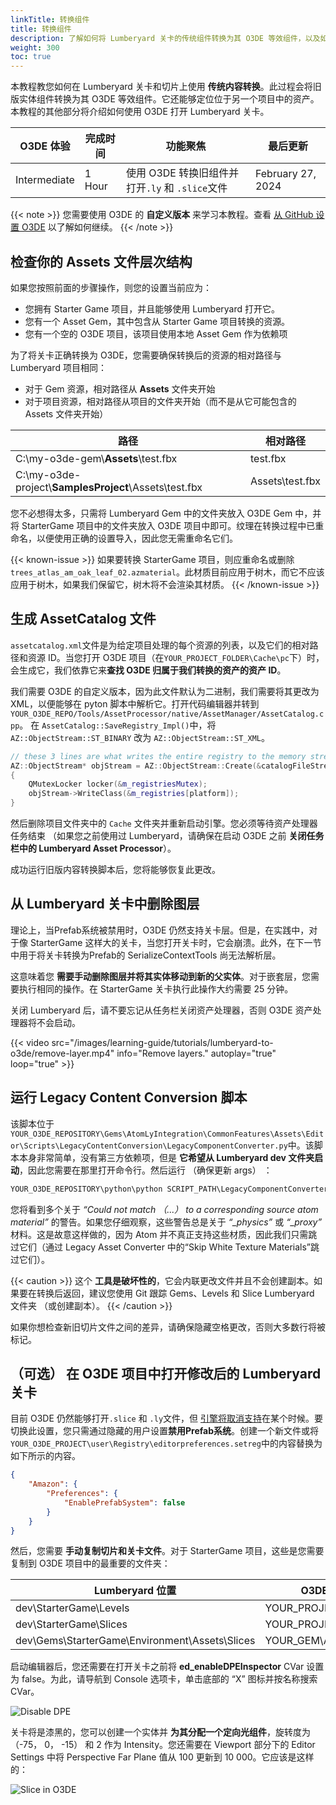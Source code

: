 ```yaml
---
linkTitle: 转换组件
title: 转换组件
description: 了解如何将 Lumberyard 关卡的传统组件转换为其 O3DE 等效组件，以及如何使用 O3DE 打开 Lumberyard 关卡。
weight: 300
toc: true
---
```


本教程教您如何在 Lumberyard 关卡和切片上使用 **传统内容转换**。此过程会将旧版实体组件转换为其 O3DE 等效组件。它还能够定位位于另一个项目中的资产。本教程的其他部分将介绍如何使用 O3DE 打开 Lumberyard 关卡。

| O3DE 体验 |完成时间 | 功能聚焦                               |最后更新 |
| - | - |------------------------------------| - |
| Intermediate | 1 Hour | 使用 O3DE 转换旧组件并打开`.ly` 和 `.slice`文件 | February 27, 2024 |

{{< note >}}
您需要使用 O3DE 的 **自定义版本** 来学习本教程。查看 [从 GitHub 设置 O3DE](/docs/welcome-guide/setup/setup-from-github/) 以了解如何继续。
{{< /note >}}

## 检查你的 Assets 文件层次结构

如果您按照前面的步骤操作，则您的设置当前应为：

- 您拥有 Starter Game 项目，并且能够使用 Lumberyard 打开它。
- 您有一个 Asset Gem，其中包含从 Starter Game 项目转换的资源。
- 您有一个空的 O3DE 项目，该项目使用本地 Asset Gem 作为依赖项

为了将关卡正确转换为 O3DE，您需要确保转换后的资源的相对路径与 Lumberyard 项目相同：

- 对于 Gem 资源，相对路径从 **Assets** 文件夹开始
- 对于项目资源，相对路径从项目的文件夹开始（而不是从它可能包含的 Assets 文件夹开始）

| 路径 |相对路径 |
| - | - |
| C:\my-o3de-gem\\**Assets**\test.fbx | test.fbx |
| C:\my-o3de-project\\**SamplesProject**\Assets\test.fbx | Assets\test.fbx |

您不必想得太多，只需将 Lumberyard Gem 中的文件夹放入 O3DE Gem 中，并将 StarterGame 项目中的文件夹放入 O3DE 项目中即可。纹理在转换过程中已重命名，以便使用正确的设置导入，因此您无需重命名它们。

{{< known-issue >}}
如果要转换 StarterGame 项目，则应重命名或删除`trees_atlas_am_oak_leaf_02.azmaterial`。此材质目前应用于树木，而它不应该应用于树木，如果我们保留它，树木将不会渲染其材质。
{{< /known-issue >}}

## 生成 AssetCatalog 文件

`assetcatalog.xml`文件是为给定项目处理的每个资源的列表，以及它们的相对路径和资源 ID。当您打开 O3DE 项目（在`YOUR_PROJECT_FOLDER\Cache\pc`下）时，会生成它，我们依靠它来**查找 O3DE 归属于我们转换的资产的资产 ID**。

我们需要 O3DE 的自定义版本，因为此文件默认为二进制，我们需要将其更改为 XML，以便能够在 pyton 脚本中解析它。打开代码编辑器并转到 `YOUR_O3DE_REPO/Tools/AssetProcessor/native/AssetManager/AssetCatalog.cpp`。 在 `AssetCatalog::SaveRegistry_Impl()`中，将 `AZ::ObjectStream::ST_BINARY` 改为 `AZ::ObjectStream::ST_XML`。

```cpp
// these 3 lines are what writes the entire registry to the memory stream
AZ::ObjectStream* objStream = AZ::ObjectStream::Create(&catalogFileStream, *serializeContext, AZ::ObjectStream::ST_XML);
{
    QMutexLocker locker(&m_registriesMutex);
    objStream->WriteClass(&m_registries[platform]);
}
```

然后删除项目文件夹中的 `Cache` 文件夹并重新启动引擎。您必须等待资产处理器任务结束 （如果您之前使用过 Lumberyard，请确保在启动 O3DE 之前 **关闭任务栏中的 Lumberyard Asset Processor**）。

成功运行旧版内容转换脚本后，您将能够恢复此更改。

## 从 Lumberyard 关卡中删除图层

理论上，当Prefab系统被禁用时，O3DE 仍然支持关卡层。但是，在实践中，对于像 StarterGame 这样大的关卡，当您打开关卡时，它会崩溃。此外，在下一节中用于将关卡转换为Prefab的 SerializeContextTools 尚无法解析层。

这意味着您 **需要手动删除图层并将其实体移动到新的父实体**。对于嵌套层，您需要执行相同的操作。在 StarterGame 关卡执行此操作大约需要 25 分钟。

关闭 Lumberyard 后，请不要忘记从任务栏关闭资产处理器，否则 O3DE 资产处理器将不会启动。

{{< video src="/images/learning-guide/tutorials/lumberyard-to-o3de/remove-layer.mp4" info="Remove layers." autoplay="true" loop="true" >}}

## 运行 Legacy Content Conversion 脚本

该脚本位于`YOUR_O3DE_REPOSITORY\Gems\AtomLyIntegration\CommonFeatures\Assets\Editor\Scripts\LegacyContentConversion\LegacyComponentConverter.py`中。该脚本本身非常简单，没有第三方依赖项，但是 **它希望从 Lumberyard dev 文件夹启动**，因此您需要在那里打开命令行。然后运行 （确保更新 args） ：

```cmd
YOUR_O3DE_REPOSITORY\python\python SCRIPT_PATH\LegacyComponentConverter.py -project=StarterGame -include_gems -assetCatalogOverridePath=YOUR_O3DE_PROJECT_PATH\Cache\pc\assetcatalog.xml
```

您将看到多个关于 *“Could not match （...） to a corresponding source atom material”* 的警告。如果您仔细观察，这些警告总是关于 *“_physics”* 或 *“_proxy”* 材料。这是故意这样做的，因为 Atom 并不真正支持这些材质，因此我们只需跳过它们（通过 Legacy Asset Converter 中的“Skip White Texture Materials”跳过它们）。

{{< caution >}}
这个 **工具是破坏性的**，它会内联更改文件并且不会创建副本。如果要在转换后返回，建议您使用 Git 跟踪 Gems、Levels 和 Slice Lumberyard 文件夹 （或创建副本）。
{{< /caution >}}

如果你想检查新旧切片文件之间的差异，请确保隐藏空格更改，否则大多数行将被标记。

## （可选） 在 O3DE 项目中打开修改后的 Lumberyard 关卡

目前 O3DE 仍然能够打开`.slice` 和 `.ly`文件，但 [引擎将取消支持](https://github.com/o3de/sig-content/issues/148)在某个时候。要切换此设置，您只需通过隐藏的用户设置**禁用Prefab系统**。创建一个新文件或将 `YOUR_O3DE_PROJECT\user\Registry\editorpreferences.setreg`中的内容替换为如下所示的内容。

```json
{
    "Amazon": {
        "Preferences": {
            "EnablePrefabSystem": false
        }
    }
}
```

然后，您需要 **手动复制切片和关卡文件**。对于 StarterGame 项目，这些是您需要复制到 O3DE 项目中的最重要的文件夹：

|Lumberyard 位置 |O3DE 位置 |
| - | - |
| dev\StarterGame\Levels | YOUR_PROJECT\Levels |
| dev\StarterGame\Slices | YOUR_PROJECT\Slices |
| dev\Gems\StarterGame\Environment\Assets\Slices | YOUR_GEM\Assets\Slices |

启动编辑器后，您还需要在打开关卡之前将 **ed_enableDPEInspector** CVar 设置为 false。为此，请导航到 Console 选项卡，单击底部的 “X” 图标并按名称搜索 CVar。

![Disable DPE](/images/learning-guide/tutorials/lumberyard-to-o3de/disable-dpe-cvar.png)

关卡将是漆黑的，您可以创建一个实体并 **为其分配一个定向光组件**，旋转度为 （-75， 0， -15） 和 2 作为 Intensity。您还需要在 Viewport 部分下的 Editor Settings 中将 Perspective Far Plane 值从 100 更新到 10 000。它应该是这样的：

![Slice in O3DE](/images/learning-guide/tutorials/lumberyard-to-o3de/slice-in-o3de.png)
